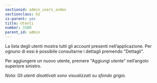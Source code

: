 ```yaml
---
sectionid: admin_users_index
sectionclass: h2
is-parent: yes
title: Utenti
number: 3100
parent_id: admin
---
```

La lista degli utenti mostra tutti gli account presenti nell’applicazione. Per ognuno di essi è possibile consultarne i dettagli premendo "Dettagli".

Per aggiungere un nuovo utente, premere "Aggiungi utente" nell’angolo superiore sinistro.

_Nota: Gli utenti disattivati sono visualizzati su sfondo grigio._
